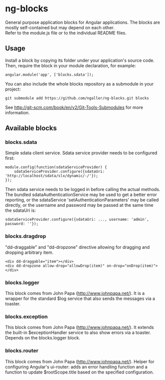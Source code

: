 # ng-blocks

General purpose application blocks for Angular applications.  The blocks are mostly self-contained but may depend on each other.  
Refer to the module.js file or to the individual README files.

## Usage

Install a block by copying its folder under your application's source code.  Then, require the block in your module declaration, for example:

    angular.module('app', ['blocks.sdata']);
    
You can also include the whole blocks repository as a submodule in your project:
    
    git submodule add https://github.com/ngaller/ng-blocks.git blocks
    
See http://git-scm.com/book/en/v2/Git-Tools-Submodules for more information.

## Available blocks

### blocks.sdata

Simple sdata client service.  Sdata service provider needs to be configured first:

    module.config(function(sdataServiceProvider) {
        sdataServiceProvider.configure({sdataUri: 'http://localhost/sdata/slx/dynamic/-/'});
    });
    
Then sdata service needs to be logged in before calling the actual methods.  The bundled sdataAuthenticationService may be used to get a better error reporting, or the sdataService 'setAuthenticationParameters' may be called directly, or the username and password may be passed at the same time the sdataUri is:

    sdataServiceProvider.configure({sdataUri: ..., username: 'admin', password: ''});


### blocks.dragdrop

"dd-draggable" and "dd-dropzone" directive allowing for dragging and dropping arbitrary item.

    <div dd-draggable="item"></div>
    <div dd-dropzone allow-drop="allowDrop(item)" on-drop="onDrop(item)"></div>
    
### blocks.logger

This block comes from John Papa (http://www.johnpapa.net/).  It is a wrapper for the standard $log service that also sends the messages via a toaster.

### blocks.exception

This block comes from John Papa (http://www.johnpapa.net/).  It extends the built-in $exceptionHandler service to also show errors via a toaster.  Depends on the blocks.logger block.

### blocks.router

This block comes from John Papa (http://www.johnpapa.net/).  Helper for configuring Angular's ui-router: adds an error handling function and a function to update $rootScope.title based on the specified configuration.